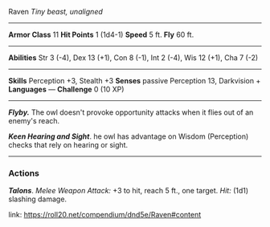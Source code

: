 Raven
_Tiny beast, unaligned_

---

**Armor Class** 11
**Hit Points** 1 (1d4-1)
**Speed** 5 ft. **Fly** 60 ft.

---

**Abilities** Str 3 (-4), Dex 13 (+1), Con 8 (-1), Int 2 (-4), Wis 12 (+1), Cha 7 (-2)

---

**Skills** Perception +3, Stealth +3
**Senses** passive Perception 13, Darkvision +
**Languages** —
**Challenge** 0 (10 XP)

---

**_Flyby._** The owl doesn't provoke opportunity attacks when it flies out of an enemy's reach.

_**Keen Hearing and Sight**_. he owl has advantage on Wisdom (Perception) checks that rely on hearing or sight.

---

### Actions

_**Talons**_. _Melee Weapon Attack:_ +3 to hit, reach 5 ft., one target. _Hit:_ (1d1) slashing damage.

link: https://roll20.net/compendium/dnd5e/Raven#content
